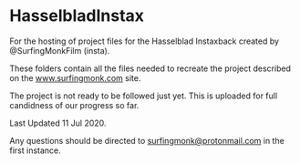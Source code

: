 # HasselbladInstax
For the hosting of project files for the Hasselblad Instaxback created by @SurfingMonkFilm (insta). 

These folders contain all the files needed to recreate the project described on the www.surfingmonk.com site. 

The project is not ready to be followed just yet. This is uploaded for full candidness of our progress so far.

Last Updated 11 Jul 2020.

Any questions should be directed to surfingmonk@protonmail.com in the first instance. 
